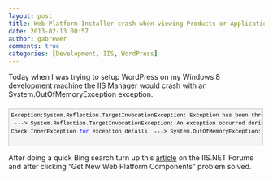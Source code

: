```yaml
---
layout: post
title: Web Platform Installer crash when viewing Products or Applications
date: 2013-02-13 00:57
author: gabrewer
comments: true
categories: [Development, IIS, WordPress]
---
```

<p>Today when I was trying to setup WordPress on my Windows 8 development machine the IIS Manager would crash with an System.OutOfMemoryException exception.</p> <div id="codeSnippetWrapper" style="overflow: auto; cursor: text; font-size: 8pt; border-top: silver 1px solid; font-family: 'Courier New', courier, monospace; border-right: silver 1px solid; border-bottom: silver 1px solid; padding-bottom: 4px; direction: ltr; text-align: left; padding-top: 4px; padding-left: 4px; margin: 20px 0px 10px; border-left: silver 1px solid; line-height: 12pt; padding-right: 4px; max-height: 200px; width: 97.5%; background-color: #f4f4f4"><pre id="codeSnippet" style="border-top-style: none; overflow: visible; font-size: 8pt; border-left-style: none; font-family: 'Courier New', courier, monospace; border-bottom-style: none; color: black; padding-bottom: 0px; direction: ltr; text-align: left; padding-top: 0px; border-right-style: none; padding-left: 0px; margin: 0em; line-height: 12pt; padding-right: 0px; width: 100%; background-color: #f4f4f4">Exception:System.Reflection.TargetInvocationException: Exception has been thrown by the target of an invocation.<br> ---&gt; System.Reflection.TargetInvocationException: An exception occurred during the operation, making the result invalid.<br>Check InnerException <span style="color: #0000ff">for</span> exception details. ---&gt; System.OutOfMemoryException: Out of memory.</pre><br></div>
<p>After doing a quick Bing search turn up this <a href="http://forums.iis.net/p/1192160/2042796.aspx/1?p=True&amp;t=634963126897202460" target="_blank">article</a> on the IIS.NET Forums and after clicking “Get New Web Platform Components” problem solved.</p>

